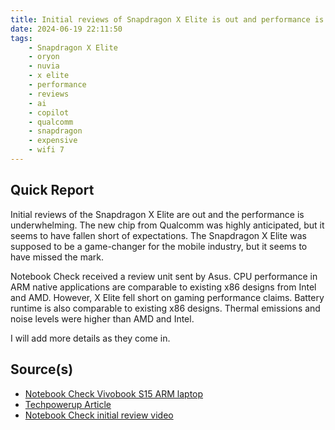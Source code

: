 ```yaml
---
title: Initial reviews of Snapdragon X Elite is out and performance is underwhelming
date: 2024-06-19 22:11:50
tags:
    - Snapdragon X Elite
    - oryon
    - nuvia
    - x elite
    - performance
    - reviews
    - ai
    - copilot
    - qualcomm
    - snapdragon
    - expensive
    - wifi 7
---
```


## Quick Report

Initial reviews of the Snapdragon X Elite are out and the performance is underwhelming. The new chip from Qualcomm was highly anticipated, but it seems to have fallen short of expectations. The Snapdragon X Elite was supposed to be a game-changer for the mobile industry, but it seems to have missed the mark.

Notebook Check received a review unit sent by Asus. CPU performance in ARM native applications are comparable to existing x86 designs from Intel and AMD. However, X Elite fell short on gaming performance claims. Battery runtime is also comparable to existing x86 designs. Thermal emissions and noise levels were higher than AMD and Intel.

I will add more details as they come in.

## Source(s)

- [Notebook Check Vivobook S15 ARM laptop][def]
- [Techpowerup Article][def2]
- [Notebook Check initial review video][def3]

[def]: https://www.notebookcheck.com/Asus-Vivobook-S-15-OLED-im-Test-Mit-dem-Snapdragon-X-Elite-in-ein-neues-Notebook-Zeitalter.847338.0.html#toc-7
[def2]: https://www.techpowerup.com/323715/first-reviews-are-live-and-snapdragon-x-elite-doesnt-quite-deliver-on-promised-performance?cp=4#comments
[def3]: https://youtu.be/dT4MstOicfQ?si=MwFj-ypXXY5NMbhA
